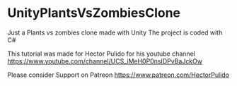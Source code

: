 # UnityPlantsVsZombiesClone
Just a Plants vs zombies clone made with Unity
The project is coded with C#

This tutorial was made for Hector Pulido for his youtube channel 
https://www.youtube.com/channel/UCS_iMeH0P0nsIDPvBaJckOw

Please consider Support on Patreon 
https://www.patreon.com/HectorPulido
